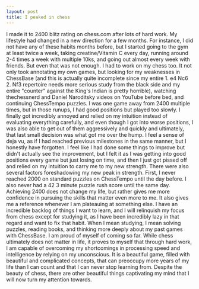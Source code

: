 ```yaml
---
layout: post
title: I peaked in chess
---
```


I made it to 2400 blitz rating on chess.com after lots of hard work. My lifestyle had changed in a new direction for a few months. For instance, I did not have any of these habits months before, but I started going to the gym at least twice a week, taking creatine/Vitamin C every day, running around 2-4 times a week with multiple 10ks, and going out almost every week with friends. But even that was not enough. I had to work on my chess too. It not only took annotating my own games, but looking for my weaknesses in ChessBase (and this is actually quite incomplete since my entire 1. e4 Nc6 2. Nf3 repertoire needs more serious study from the black side and my entire "counter" against the King's Indian is pretty horrible), watching thechessnerd and Daniel Naroditsky videos on YouTube before bed, and continuing ChessTempo puzzles. I was one game away from 2400 multiple times, but in those runups, I had good positions but played too slowly. I finally got incredibly annoyed and relied on my intuition instead of evaluating everything carefully, and even though I got into worse positions, I was also able to get out of them aggressively and quickly and ultimately, that last small decision was what got me over the hump. I feel a sense of deja vu, as if I had reached previous milestones in the same manner, but I honestly have forgotten. I feel like I had done some things to improve but didn't actually see the improvement, but I felt it as I was getting into good positions every game but just losing on time, and then I just got pissed off and relied on my intuition to carry me to my new strength. There were also several factors foreshadowing my new peak in strength. First, I never reached 2000 on standard puzzles on ChessTempo until the day before. I also never had a 42 3 minute puzzle rush score until the same day. Achieving 2400 does not change my life, but rather gives me more confidence in pursuing the skills that matter even more to me. It also gives me a reference whenever I am plateauing at something else. I have an incredible backlog of things I want to learn, and I will relinquish my focus from chess except for studying it, as I have been incredibly lazy in that regard and want to fix that habit. When I mean studying, I mean solving puzzles, reading books, and thinking more deeply about my past games with ChessBase. I am proud of myself of coming so far. While chess ultimately does not matter in life, it proves to myself that through hard work, I am capable of overcoming my shortcomings in processing speed and intelligence by relying on my unconscious. It is a beautiful game, filled with beautiful and complicated concepts, that can preoccupy more years of my life than I can count and that I can never stop learning from. Despite the beauty of chess, there are other beautiful things captivating my mind that I will now turn my attention towards.